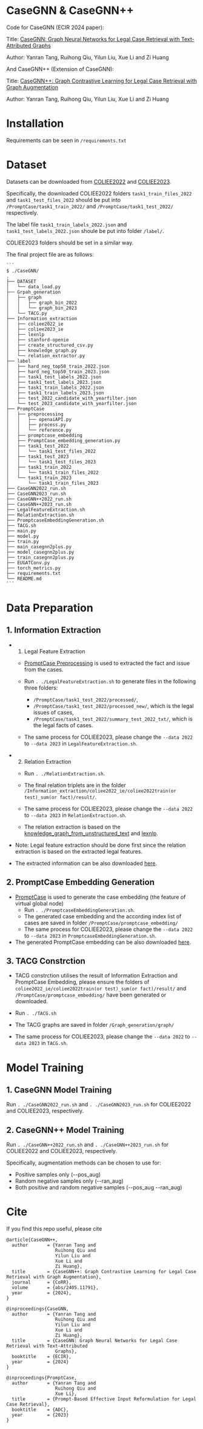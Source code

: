 # CaseGNN & CaseGNN++
Code for CaseGNN (ECIR 2024 paper):

Title: [CaseGNN: Graph Neural Networks for Legal Case Retrieval with Text-Attributed Graphs](https://arxiv.org/abs/2312.11229)

Author: Yanran Tang, Ruihong Qiu, Yilun Liu, Xue Li and Zi Huang

And CaseGNN++ (Extension of CaseGNN):

Title: [CaseGNN++: Graph Contrastive Learning for Legal Case Retrieval with Graph Augmentation](https://arxiv.org/abs/2405.11791)

Author: Yanran Tang, Ruihong Qiu, Yilun Liu, Xue Li and Zi Huang

# Installation
Requirements can be seen in `/requirements.txt`

# Dataset
Datasets can be downloaded from [COLIEE2022](https://sites.ualberta.ca/~rabelo/COLIEE2022/) and [COLIEE2023](https://sites.ualberta.ca/~rabelo/COLIEE2023/). 

Specifically, the downloaded COLIEE2022 folders `task1_train_files_2022` and `task1_test_files_2022` should be put into `/PromptCase/task1_train_2022/` and `/PromptCase/task1_test_2022/` respectively. 

The label file `task1_train_labels_2022.json` and `task1_test_labels_2022.json` shoule be put into folder `/label/`. 

COLIEE2023 folders should be set in a similar way. 

The final project file are as follows:

    ```
    $ ./CaseGNN/
    .
    ├── DATASET
    │   └── data_load.py
    ├── Grpah_generation
    │   ├── graph
    │   │   ├── graph_bin_2022
    │   │   └── graph_bin_2023
    │   └── TACG.py
    ├── Information_extraction  
    │   ├── coliee2022_ie    
    │   ├── coliee2023_ie
    │   ├── lexnlp             
    │   ├── stanford-openie
    │   ├── create_structured_csv.py
    │   ├── knowledge_graph.py
    │   └── relation_extractor.py             
    ├── label 
    │   ├── hard_neg_top50_train_2022.json
    │   ├── hard_neg_top50_train_2023.json
    │   ├── task1_test_labels_2022.json            
    │   ├── task1_test_labels_2023.json 
    │   ├── task1_train_labels_2022.json 
    │   ├── task1_train_labels_2023.json 
    │   ├── test_2022_candidate_with_yearfilter.json
    │   └── test_2023_candidate_with_yearfilter.json     
    ├── PromptCase
    │   ├── preprocessing
    │   │   ├── openaiAPI.py
    │   │   ├── process.py
    │   │   └── reference.py
    │   ├── promptcase_embedding
    │   ├── PromptCase_embedding_generation.py
    │   ├── task1_test_2022
    │   │   └── task1_test_files_2022
    │   ├── task1_test_2023
    │   │   └── task1_test_files_2023
    │   ├── task1_train_2022
    │   │   └── task1_train_files_2022
    │   └── task1_train_2023
    │       └── task1_train_files_2023
    ├── CaseGNN2022_run.sh
    ├── CaseGNN2023_run.sh
    ├── CaseGNN++2022_run.sh
    ├── CaseGNN++2023_run.sh
    ├── LegalFeatureExtraction.sh
    ├── RelationExtraction.sh
    ├── PromptcaseEmbeddingGeneration.sh
    ├── TACG.sh
    ├── main.py
    ├── model.py
    ├── train.py
    ├── main_casegnn2plus.py
    ├── model_casegnn2plus.py
    ├── train_casegnn2plus.py
    ├── EUGATConv.py
    ├── torch_metrics.py
    ├── requirements.txt
    └── README.md          
    ```

# Data Preparation
## 1. Information Extraction
- 1. Legal Feature Extraction

    - [PromptCase Preprocessing](https://github.com/yanran-tang/PromptCase?tab=readme-ov-file#preprocessing) is used to extracted the fact and issue from the cases. 

    - Run `. ./LegalFeatureExtraction.sh` to generate files in the following three folders:
        - `/PromptCase/task1_test_2022/processed/`, 
        - `/PromptCase/task1_test_2022/processed_new/`, which is the legal issues of cases, 
        - `/PromptCase/task1_test_2022/summary_test_2022_txt/`, which is the legal facts of cases. 
    
    - The same process for COLIEE2023, please change the `--data 2022` to `--data 2023` in `LegalFeatureExtraction.sh`.


- 2. Relation Extraction
    - Run `. ./RelationExtraction.sh`.

    - The final relation triplets are in the folder `/Information_extraction/coliee2022_ie/coliee2022train(or test)_sum(or fact)/result/`.

    - The same process for COLIEE2023, please change the `--data 2022` to `--data 2023` in `RelationExtraction.sh`.

    - The relation extraction is based on the [knowledge_graph_from_unstructured_text](https://github.com/varun196/knowledge_graph_from_unstructured_text) and [lexnlp](https://github.com/LexPredict/lexpredict-lexnlp/tree/master/lexnlp).

- Note: Legal feature extraction should be done first since the relation extraction is based on the extracted legal features.

- The extracted information can be also downloaded [here](https://drive.google.com/drive/folders/1Ck1KecF28xqsjDZK1fqVGF3BozmSsAb7?usp=sharing).


## 2. PromptCase Embedding Generation
- [PromptCase](https://github.com/yanran-tang/PromptCase/blob/main/PromptCase_model.py) is used to generate the case embedding (the feature of virtual global node)
    - Run `. ./PromptcaseEmbeddingGeneration.sh`. 
    - The generated case embedding and the according index list of cases are saved in folder `/PromptCase/promptcase_embedding/`
    - The same process for COLIEE2023, please change the `--data 2022` to `--data 2023` in `PromptcaseEmbeddingGeneration.sh`.
- The generated PromptCase embedding can be also downloaded [here](https://drive.google.com/drive/folders/1TYc3RM6vbldQNmM5aNawdYy-tFS6IWbu?usp=sharing).


## 3. TACG Constrction
- TACG constrction utilises the result of Information Extraction and PromptCase Embedding, please ensure the folders of  `coliee2022_ie/coliee2022train(or test)_sum(or fact)/result/` and `/PromptCase/promptcase_embedding/` have been generated or downloaded.
- Run `. ./TACG.sh`
- The TACG graphs are saved in folder `/Graph_generation/graph/`

- The same process for COLIEE2023, please change the `--data 2022` to `--data 2023` in `TACG.sh`.


# Model Training
## 1. CaseGNN Model Training
Run `. ./CaseGNN2022_run.sh` and `. ./CaseGNN2023_run.sh` for COLIEE2022 and COLIEE2023, respectively.

## 2. CaseGNN++ Model Training
Run `. ./CaseGNN++2022_run.sh` and `. ./CaseGNN++2023_run.sh` for COLIEE2022 and COLIEE2023, respectively.

Specifically, augmentation methods can be chosen to use for: 
- Positive samples only (--pos_aug)
- Random negative samples only (--ran_aug)
- Both positive and random negative samples (--pos_aug --ran_aug)

# Cite
If you find this repo useful, please cite
```
@article{CaseGNN++,
  author       = {Yanran Tang and
                  Ruihong Qiu and
                  Yilun Liu and
                  Xue Li and
                  Zi Huang},
  title        = {CaseGNN++: Graph Contrastive Learning for Legal Case Retrieval with Graph Augmentation},
  journal      = {CoRR},
  volume       = {abs/2405.11791},
  year         = {2024},
}

@inproceedings{CaseGNN,
  author       = {Yanran Tang and
                  Ruihong Qiu and
                  Yilun Liu and
                  Xue Li and
                  Zi Huang},
  title        = {CaseGNN: Graph Neural Networks for Legal Case Retrieval with Text-Attributed
                  Graphs},
  booktitle    = {ECIR},
  year         = {2024}
}

@inproceedings{PromptCase,
  author       = {Yanran Tang and
                  Ruihong Qiu and
                  Xue Li},
  title        = {Prompt-Based Effective Input Reformulation for Legal Case Retrieval},
  booktitle    = {ADC},
  year         = {2023}
}
```